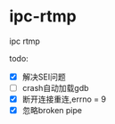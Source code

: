 # ipc-rtmp
ipc rtmp

todo:
- [x] 解决SEI问题
- [ ] crash自动加载gdb
- [x] 断开连接重连,errno = 9
- [x] 忽略broken pipe
